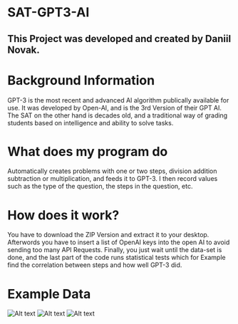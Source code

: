 # SAT-GPT3-AI
This Project was developed and created by Daniil Novak. 
-------------------------------------------------------------------------------------------------------------------------------------------------------------------------
# Background Information
GPT-3 is the most recent and advanced AI algorithm publically available for use. It was developed by Open-AI, and is the 3rd Version of their GPT AI. The SAT on the other hand is decades old, and a traditional way of grading students based on intelligence and ability to solve tasks.
# What does my program do
Automatically creates problems with one or two steps, division addition subtraction or multiplication, and feeds it to GPT-3. I then record values such as the type of the question, the steps in the question, etc.
# How does it work?
You have to download the ZIP Version and extract it to your desktop. Afterwords you have to insert a list of OpenAI keys into the open AI to avoid sending too many API Requests. Finally, you just wait until the data-set is done, and the last part of the code runs statistical tests which for Example find the correlation between steps and how well GPT-3 did.
# Example Data
![Alt text](https://i.imgur.com/TUqonvv.png)
![Alt text](https://i.imgur.com/NKbjQFK.png)
![Alt text](https://i.imgur.com/0K67EgN.png)
